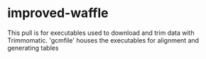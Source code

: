 # improved-waffle
This pull is for executables used to download and trim data with Trimmomatic. 'gcmfile' houses the executables for alignment and generating tables
